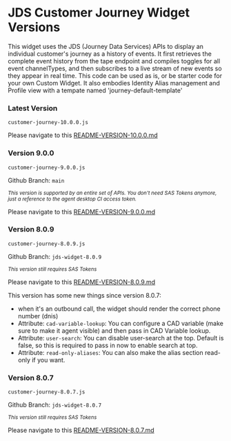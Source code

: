 # JDS Customer Journey Widget Versions

This widget uses the JDS (Journey Data Services) APIs to display an individual customer's journey as a history of events. It first retrieves the complete event history from the tape endpoint and compiles toggles for all event channelTypes, and then subscribes to a live stream of new events so they appear in real time. This code can be used as is, or be starter code for your own Custom Widget. It also embodies Identity Alias management and Profile view with a tempate named 'journey-default-template'  

### Latest Version
```
customer-journey-10.0.0.js
```

Please navigate to this [README-VERSION-10.0.0.md](https://github.com/CiscoDevNet/cjaas-widgets/blob/main/CustomerJourney/README_VERSION_10.0.0.md)


###  Version 9.0.0
```
customer-journey-9.0.0.js
```
Github Branch: `main`

<sub>_This version is supported by an entire set of APIs. You don't need SAS Tokens anymore, just a reference to the agent desktop CI access token._</sub>

Please navigate to this [README-VERSION-9.0.0.md](https://github.com/CiscoDevNet/cjaas-widgets/blob/main/CustomerJourney/README-VERSION-9.0.0.md)

### Version 8.0.9
```
customer-journey-8.0.9.js
```
Github Branch: `jds-widget-8.0.9`

<sub>_This version still requires SAS Tokens_</sub>

Please navigate to this [README-VERSION-8.0.9.md](https://github.com/CiscoDevNet/cjaas-widgets/blob/main/CustomerJourney/README-VERSION-8.0.9.md)

This version has some new things since version 8.0.7:
* when it's an outbound call, the widget should render the correct phone number (dnis)
* Attribute: `cad-variable-lookup`: You can configure a CAD variable (make sure to make it agent visible) and then pass in CAD Variable lookup.
* Attribute: `user-search`: You can disable user-search at the top. Default is false, so this is required to pass in now to enable search at top. 
* Attribute: `read-only-aliases`: You can also make the alias section read-only if you want. 

### Version 8.0.7
```
customer-journey-8.0.7.js
```
Github Branch: `jds-widget-8.0.7`

<sub>_This version still requires SAS Tokens_</sub>

Please navigate to this [README-VERSION-8.0.7.md](https://github.com/CiscoDevNet/cjaas-widgets/blob/main/CustomerJourney/README-VERSION-8.0.7.md)
